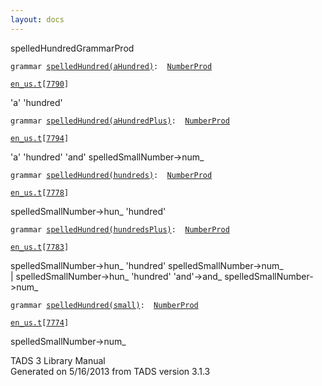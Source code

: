 ```yaml
---
layout: docs
---
```

<span class="title">spelledHundred</span><span class="type">GrammarProd</span>

`grammar `<span class="classExtLink">[`spelledHundred(aHundred)`](../object/spelledHundred(aHundred).html)</span>` :   `[`NumberProd`](../object/NumberProd.html)

[`en_us.t`](../file/en_us.t.html)`[`[`7790`](../source/en_us.t.html#7790)`]`



'a' 'hundred'



`grammar `<span class="classExtLink">[`spelledHundred(aHundredPlus)`](../object/spelledHundred(aHundredPlus).html)</span>` :   `[`NumberProd`](../object/NumberProd.html)

[`en_us.t`](../file/en_us.t.html)`[`[`7794`](../source/en_us.t.html#7794)`]`



'a' 'hundred' 'and' spelledSmallNumber-\>num\_  



`grammar `<span class="classExtLink">[`spelledHundred(hundreds)`](../object/spelledHundred(hundreds).html)</span>` :   `[`NumberProd`](../object/NumberProd.html)

[`en_us.t`](../file/en_us.t.html)`[`[`7778`](../source/en_us.t.html#7778)`]`



spelledSmallNumber-\>hun\_ 'hundred'  



`grammar `<span class="classExtLink">[`spelledHundred(hundredsPlus)`](../object/spelledHundred(hundredsPlus).html)</span>` :   `[`NumberProd`](../object/NumberProd.html)

[`en_us.t`](../file/en_us.t.html)`[`[`7783`](../source/en_us.t.html#7783)`]`



spelledSmallNumber-\>hun\_ 'hundred' spelledSmallNumber-\>num\_  
\| spelledSmallNumber-\>hun\_ 'hundred' 'and'-\>and\_
spelledSmallNumber-\>num\_  



`grammar `<span class="classExtLink">[`spelledHundred(small)`](../object/spelledHundred(small).html)</span>` :   `[`NumberProd`](../object/NumberProd.html)

[`en_us.t`](../file/en_us.t.html)`[`[`7774`](../source/en_us.t.html#7774)`]`



spelledSmallNumber-\>num\_





TADS 3 Library Manual  
Generated on 5/16/2013 from TADS version 3.1.3


